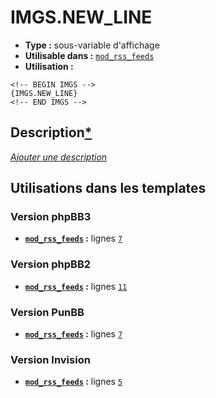 # IMGS.NEW_LINE
* __Type :__ sous-variable d'affichage
* __Utilisable dans :__ [`mod_rss_feeds`](../tpl/mod_rss_feeds.md#readme)
* __Utilisation :__

```smarty
<!-- BEGIN IMGS -->
{IMGS.NEW_LINE}
<!-- END IMGS -->
```

## Description[*](https://fa-tvars.appspot.com/var/IMGS.NEW_LINE)
[*Ajouter une description*](https://fa-tvars.appspot.com/var/IMGS.NEW_LINE)

## Utilisations dans les templates

### Version phpBB3
* __[`mod_rss_feeds`](../tpl/mod_rss_feeds.md#readme) :__ lignes [`7`](../src/prosilver/mod_rss_feeds.tpl#L7)
### Version phpBB2
* __[`mod_rss_feeds`](../tpl/mod_rss_feeds.md#readme) :__ lignes [`11`](../src/subsilver/mod_rss_feeds.tpl#L11)
### Version PunBB
* __[`mod_rss_feeds`](../tpl/mod_rss_feeds.md#readme) :__ lignes [`7`](../src/punbb/mod_rss_feeds.tpl#L7)
### Version Invision
* __[`mod_rss_feeds`](../tpl/mod_rss_feeds.md#readme) :__ lignes [`5`](../src/invision/mod_rss_feeds.tpl#L5)
